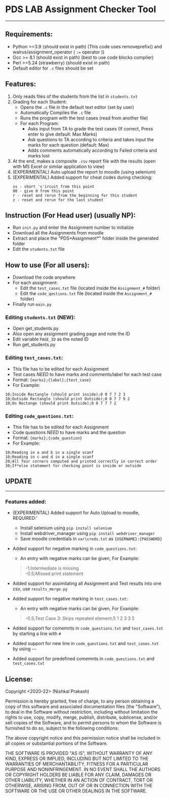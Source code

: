 # PDS LAB Assignment Checker Tool

***

## Requirements:

* Python >=3.9 (should exist in path) (This code uses removeprefix() and walrus/assignment_operator ( `:=` operator ))
* Gcc >= 8.1 (should exist in path) (best to use code blocks compiler)
* Perl >=5.24 (strawberry) (should exist in path)
* Default editor for `.c` files should be set

## Features:

1. Only reads files of the students from the list in `students.txt`
2. Grading for each Student:
    * Opens the `.c` file in the default text editor (set by user)
    * Automatically Compiles the `.c` file
    * Runs the program with the test cases (read from another file)
    * For each Program:
        * Asks input from TA to grade the test cases (If correct, Press enter to give default: Max Marks)
        * Ask questions to TA according to criteria and takes input the marks for each question (default: Max)
        * Adds comments automatically according to Failed criteria and marks lost
3. At the end, makes a composite `.csv` report file with the results (open with MS Excel or similar application to view)
4. (EXPERIMENTAL) Auto upload the report to moodle (using selenium)
5. (EXPERIMENTAL) Added support for cheat codes during checking:
    ```
    ss - short 's'ircuit from this point
    00 - give 0 from this point
    r - reset and rerun from the beginning for this student
    z - reset and rerun for the last student
    ```

## Instruction (For Head user) (usually NP):
* Run `init.py` and enter the Assignment number to initialize
* Download all the Assignments from moodle
* Extract and place the "PDS\*Assignment\*" folder inside the generated folder
* Edit the `students.txt` file


## How to use (For all users):
* Download the code anywhere
* For each assignment:
    * Edit the `test_cases.txt` file (located inside the `Assignment_#` folder)
    * Edit the `code_qestions.txt` file (located inside the `Assignment_#` folder)
* Finally run `main.py`

### Editing `students.txt` (NEW):

* Open get_students.py
* Also open any assignment grading page and note the ID
* Edit variable `PAGE_ID` as the noted ID
* Run get_students.py

### Editing `test_cases.txt`:

* This file has to be edited for each Assignment
* Test cases *NEED* to have marks and comments/label for each test case
* Format: `{marks};{label};{test_case}`
* For Example:

```csv
10;Inside Rectangle (should print inside);0 0 7 7 2 3
10;Outside Rectangle (should print Outside);0 0 7 7 9 2
10;On Rectange (should print Outside);0 0 7 7 7 2
```

### Editing `code_questions.txt`:

* This file has to be edited for each Assignment
* Code questions *NEED* to have marks and the question
* Format: `{marks};{code_question}`
* For Example:

```csv
10;Reading in a and b in a single scanf
10;Reading in c and d in a single scanf
20;All four corners computed and printed correctly in correct order
30;If*else statement for checking point is inside or outside
```
## UPDATE
---
### Features added:
* (EXPERIMENTAL) Added support for Auto Upload to moodle, REQUIRED:'
    * Install selenium using `pip install selenium`
    * Install webdriver_manager using `pip install webdriver_manager`
    * Save moodle credentials in `var\creds.txt` as `{USERNAME}:{PASSWORD}`
    
    
* Added support for negative marking in `code_questions.txt`:
    * An entry with negative marks can be given, For Example:
    > -1;Intermediate is missing  
    > -0.5;Missed print statement  
* Added support for assimilating all Assignment and Test results into one csv, use `results_merge.py`
* Added support for negative marking in `test_cases.txt`:
    * An entry with negative marks can be given, For Example:
    > -0.5;Test Case 3: Skips repeated element;5 1 2 3 3 5
* Added support for comemnts in `code_questions.txt` and `test_cases.txt` by starting a line with `#`
* Added support for new line in `code_questions.txt` and `test_cases.txt` by using `~~`
* Added support for predefined comemnts in `code_questions.txt` and `test_cases.txt`


## License:

Copyright <2020-22> (Nishkal Prakash)

Permission is hereby granted, free of charge, to any person obtaining a copy of this software and associated documentation files (the "Software"), to deal in the Software without restriction, including without limitation the rights to use, copy, modify, merge, publish, distribute, sublicense, and/or sell copies of the Software, and to permit persons to whom the Software is furnished to do so, subject to the following conditions:

The above copyright notice and this permission notice shall be included in all copies or substantial portions of the Software.

THE SOFTWARE IS PROVIDED "AS IS", WITHOUT WARRANTY OF ANY KIND, EXPRESS OR IMPLIED, INCLUDING BUT NOT LIMITED TO THE WARRANTIES OF MERCHANTABILITY, FITNESS FOR A PARTICULAR PURPOSE AND NONINFRINGEMENT. IN NO EVENT SHALL THE AUTHORS OR COPYRIGHT HOLDERS BE LIABLE FOR ANY CLAIM, DAMAGES OR OTHER LIABILITY, WHETHER IN AN ACTION OF CONTRACT, TORT OR OTHERWISE, ARISING FROM, OUT OF OR IN CONNECTION WITH THE SOFTWARE OR THE USE OR OTHER DEALINGS IN THE SOFTWARE.
